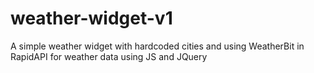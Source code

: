 # weather-widget-v1
A simple weather widget with hardcoded cities and using WeatherBit in RapidAPI for weather data using JS and JQuery
